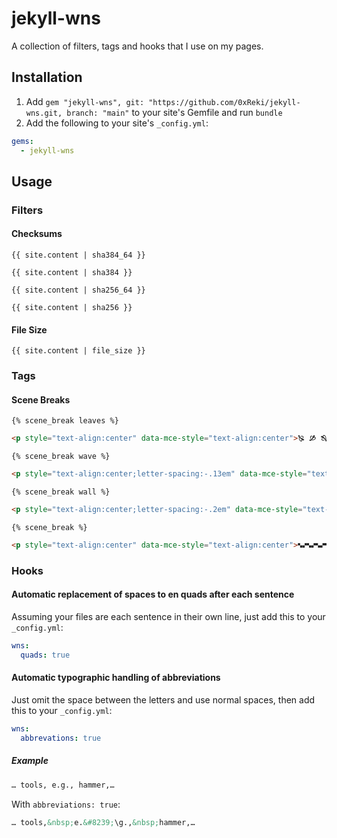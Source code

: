 # jekyll-wns

A collection of filters, tags and hooks that I use on my pages.

## Installation

1. Add `gem "jekyll-wns", git: "https://github.com/0xReki/jekyll-wns.git, branch: "main"` to your site's Gemfile and run `bundle`
2. Add the following to your site's `_config.yml`:

```yml
gems:
  - jekyll-wns
```

## Usage

### Filters

#### Checksums

```liquid
{{ site.content | sha384_64 }}
```

```liquid
{{ site.content | sha384 }}
```

```liquid
{{ site.content | sha256_64 }}
```

```liquid
{{ site.content | sha256 }}
```

#### File Size

```liquid
{{ site.content | file_size }}
```

### Tags

#### Scene Breaks

```liquid
{% scene_break leaves %}
```

```html
<p style="text-align:center" data-mce-style="text-align:center">🙐 🙑 🙓 🙒 🙐 🙑 🙓 🙒 🙐 🙑 🙓 🙒</p>
```

```liquid
{% scene_break wave %}
```

```html
<p style="text-align:center;letter-spacing:-.13em" data-mce-style="text-align:center;letter-spacing:-.13em">◠◡◠◡◠◡◠◡◠◡◠◡◠◡◠◡◠◡◠◡◠‏</p>
```

```liquid
{% scene_break wall %}
```

```html
<p style="text-align:center;letter-spacing:-.2em" data-mce-style="text-align:center;letter-spacing:-.2em">‎⚎‏⚍‎⚎⚍‎⚎⚍‎⚎⚍‎⚎⚍‎⚎⚍‎⚎⚍‎⚎⚍‎⚎⚍‎⚎⚍‎⚎</p>
```

```liquid
{% scene_break %}
```

```html
<p style="text-align:center" data-mce-style="text-align:center">🙿🙾🙿🙾🙿🙾🙿🙾
```

### Hooks

#### Automatic replacement of spaces to en quads after each sentence

Assuming your files are each sentence in their own line,
just add this to your `_config.yml`:

```yml
wns:
  quads: true
```

#### Automatic typographic handling of abbreviations

Just omit the space between the letters and use normal spaces, then add this to your `_config.yml`:

```yml
wns:
  abbrevations: true
```

##### Example

```html
… tools, e.g., hammer,…
```

With `abbreviations: true`:

```html
… tools,&nbsp;e.&#8239;\g.,&nbsp;hammer,…
```
